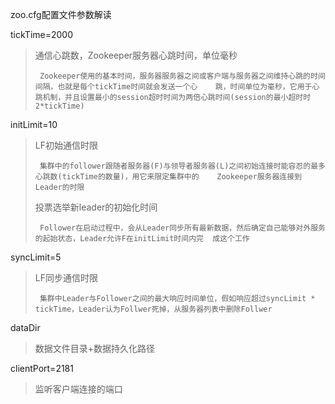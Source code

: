 zoo.cfg配置文件参数解读

tickTime=2000

>  通信心跳数，Zookeeper服务器心跳时间，单位毫秒
> 
> ```
>  Zookeeper使用的基本时间，服务器服务器之间或客户端与服务器之间维持心跳的时间间隔，也就是每个tickTime时间就会发送一个心    跳，时间单位为毫秒，它用于心跳机制，并且设置最小的session超时时间为两倍心跳时间(session的最小超时时2*tickTime)
> ```

initLimit=10

>  LF初始通信时限
> 
> ```
>  集群中的follower跟随者服务器(F)与领导者服务器(L)之间初始连接时能容忍的最多心跳数(tickTime的数量)，用它来限定集群中的    Zookeeper服务器连接到Leader的时限
> ```
> 
>   投票选举新leader的初始化时间
> 
> ```
>  Follower在启动过程中，会从Leader同步所有最新数据，然后确定自己能够对外服务的起始状态，Leader允许F在initLimit时间内完  成这个工作
> ```

syncLimit=5

>   LF同步通信时限
> 
> ```
>  集群中Leader与Follower之间的最大响应时间单位，假如响应超过syncLimit * tickTime，Leader认为Follwer死掉，从服务器列表中删除Follwer
> ```

dataDir 

>  数据文件目录+数据持久化路径

clientPort=2181

>  监听客户端连接的端口
